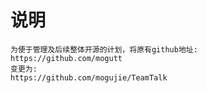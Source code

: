 # 说明
    为便于管理及后续整体开源的计划，将原有github地址:
    https://github.com/mogutt
    变更为:
    https://github.com/mogujie/TeamTalk 
